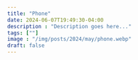 ```yaml
---
title: "Phone"
date: 2024-06-07T19:49:30-04:00
description : "Description goes here..."
tags: [""]
image : "/img/posts/2024/may/phone.webp"
draft: false
---
```


